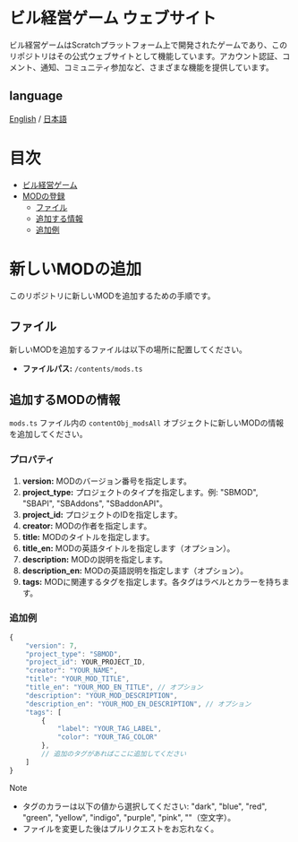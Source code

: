 # ビル経営ゲーム ウェブサイト

ビル経営ゲームはScratchプラットフォーム上で開発されたゲームであり、このリポジトリはその公式ウェブサイトとして機能しています。アカウント認証、コメント、通知、コミュニティ参加など、さまざまな機能を提供しています。

## language

[English](https://github.com/selcold/scratch-building/blob/main/README.md) / [日本語](https://github.com/selcold/scratch-building/blob/main/README/ja.md)

# 目次
- [ビル経営ゲーム](#ビル経営ゲーム-ウェブサイト)
- [MODの登録](#新しいmodの追加)
    - [ファイル](#ファイル)
    - [追加する情報](#追加するmodの情報)
    - [追加例](#追加例)

# 新しいMODの追加

このリポジトリに新しいMODを追加するための手順です。

## ファイル

新しいMODを追加するファイルは以下の場所に配置してください。

- **ファイルパス:** `/contents/mods.ts`

## 追加するMODの情報

`mods.ts` ファイル内の `contentObj_modsAll` オブジェクトに新しいMODの情報を追加してください。

### プロパティ

1. **version:** MODのバージョン番号を指定します。
2. **project_type:** プロジェクトのタイプを指定します。例: "SBMOD", "SBAPI", "SBAddons", "SBaddonAPI"。
3. **project_id:** プロジェクトのIDを指定します。
4. **creator:** MODの作者を指定します。
5. **title:** MODのタイトルを指定します。
6. **title_en:** MODの英語タイトルを指定します（オプション）。
7. **description:** MODの説明を指定します。
8. **description_en:** MODの英語説明を指定します（オプション）。
9. **tags:** MODに関連するタグを指定します。各タグはラベルとカラーを持ちます。

### 追加例

```typescript
{
    "version": 7,
    "project_type": "SBMOD",
    "project_id": YOUR_PROJECT_ID,
    "creator": "YOUR_NAME",
    "title": "YOUR_MOD_TITLE",
    "title_en": "YOUR_MOD_EN_TITLE", // オプション
    "description": "YOUR_MOD_DESCRIPTION",
    "description_en": "YOUR_MOD_EN_DESCRIPTION", // オプション
    "tags": [
        {
            "label": "YOUR_TAG_LABEL",
            "color": "YOUR_TAG_COLOR"
        },
        // 追加のタグがあればここに追加してください
    ]
}
```

> [!NOTE]
> - タグのカラーは以下の値から選択してください: "dark", "blue", "red", "green", "yellow", "indigo", "purple", "pink", ""（空文字）。
> - ファイルを変更した後はプルリクエストをお忘れなく。
